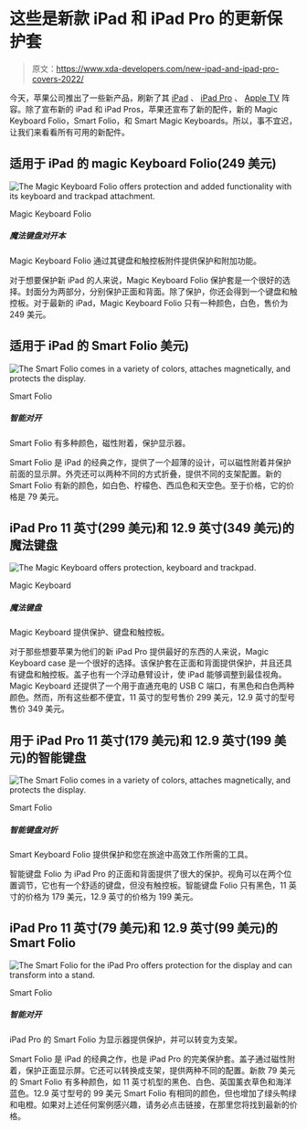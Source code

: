 # 这些是新款 iPad 和 iPad Pro 的更新保护套

> 原文：<https://www.xda-developers.com/new-ipad-and-ipad-pro-covers-2022/>

今天，苹果公司推出了一些新产品，刷新了其 [iPad](https://www.xda-developers.com/apple-ipad-10-launch/) 、 [iPad Pro](https://www.xda-developers.com/apple-ipad-pro-m2-launch/) 、 [Apple TV](https://www.xda-developers.com/apple-tv-4k-2022-launch/) 阵容。除了宣布新的 iPad 和 iPad Pros，苹果还宣布了新的配件，新的 Magic Keyboard Folio，Smart Folio，和 Smart Magic Keyboards。所以，事不宜迟，让我们来看看所有可用的新配件。

## 适用于 iPad 的 magic Keyboard Folio(249 美元)

 <picture>![The Magic Keyboard Folio offers protection and added functionality with its keyboard and trackpad attachment. ](img/d947b9f8092cd27c1f88c6b4bd4fd6c0.png)</picture> 

Magic Keyboard Folio

##### 魔法键盘对开本

Magic Keyboard Folio 通过其键盘和触控板附件提供保护和附加功能。

对于想要保护新 iPad 的人来说，Magic Keyboard Folio 保护套是一个很好的选择。封面分为两部分，分别保护正面和背面。除了保护，你还会得到一个键盘和触控板。对于最新的 iPad，Magic Keyboard Folio 只有一种颜色，白色，售价为 249 美元。

## 适用于 iPad 的 Smart Folio 美元)

 <picture>![The Smart Folio comes in a variety of colors, attaches magnetically, and protects the display.](img/ebb804075d92ff8c83c13acf3394d3f8.png)</picture> 

Smart Folio

##### 智能对开

Smart Folio 有多种颜色，磁性附着，保护显示器。

Smart Folio 是 iPad 的经典之作，提供了一个超薄的设计，可以磁性附着并保护前面的显示屏。外壳还可以两种不同的方式折叠，提供不同的支架配置。新的 Smart Folio 有新的颜色，如白色、柠檬色、西瓜色和天空色。至于价格，它的价格是 79 美元。

## iPad Pro 11 英寸(299 美元)和 12.9 英寸(349 美元)的魔法键盘

 <picture>![The Magic Keyboard offers protection, keyboard and trackpad.](img/b02c787b5100726f8ce670571e90306e.png)</picture> 

Magic Keyboard

##### 魔法键盘

Magic Keyboard 提供保护、键盘和触控板。

对于那些想要苹果为他们的新 iPad Pro 提供最好的东西的人来说，Magic Keyboard case 是一个很好的选择。该保护套在正面和背面提供保护，并且还具有键盘和触控板。盖子也有一个浮动悬臂设计，使 iPad 能够调整到最佳视角。Magic Keyboard 还提供了一个用于直通充电的 USB C 端口，有黑色和白色两种颜色。然而，所有这些都不便宜，11 英寸的型号售价 299 美元，12.9 英寸的型号售价 349 美元。

## 用于 iPad Pro 11 英寸(179 美元)和 12.9 英寸(199 美元)的智能键盘

 <picture>![The Smart Folio comes in a variety of colors, attaches magnetically, and protects the display.](img/ebb804075d92ff8c83c13acf3394d3f8.png)</picture> 

Smart Folio

##### 智能键盘对折

Smart Keyboard Folio 提供保护和您在旅途中高效工作所需的工具。

智能键盘 Folio 为 iPad Pro 的正面和背面提供了很大的保护。视角可以在两个位置调节，它也有一个舒适的键盘，但没有触控板。智能键盘 Folio 只有黑色，11 英寸的价格为 179 美元，12.9 英寸的价格为 199 美元。

## iPad Pro 11 英寸(79 美元)和 12.9 英寸(99 美元)的 Smart Folio

 <picture>![The Smart Folio for the iPad Pro offers protection for the display and can transform into a stand.](img/411b751a9f4d00556c0ae78c382dc727.png)</picture> 

Smart Folio

##### 智能对开

iPad Pro 的 Smart Folio 为显示器提供保护，并可以转变为支架。

Smart Folio 是 iPad 的经典之作，也是 iPad Pro 的完美保护套。盖子通过磁性附着，保护正面显示屏。它还可以转换成支架，提供两种不同的配置。新款 79 美元的 Smart Folio 有多种颜色，如 11 英寸机型的黑色、白色、英国薰衣草色和海洋蓝色。12.9 英寸型号的 99 美元 Smart Folio 有相同的颜色，但也增加了绿头鸭绿和电橙。如果对上述任何案例感兴趣，请务必点击链接，在那里您将找到最新的价格。